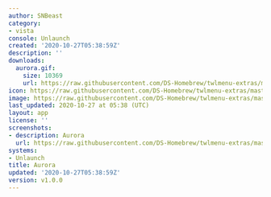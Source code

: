 ```yaml
---
author: SNBeast
category:
- vista
console: Unlaunch
created: '2020-10-27T05:38:59Z'
description: ''
downloads:
  aurora.gif:
    size: 10369
    url: https://raw.githubusercontent.com/DS-Homebrew/twlmenu-extras/master/_nds/TWiLightMenu/unlaunch/backgrounds/aurora.gif
icon: https://raw.githubusercontent.com/DS-Homebrew/twlmenu-extras/master/_nds/TWiLightMenu/unlaunch/backgrounds/aurora.gif
image: https://raw.githubusercontent.com/DS-Homebrew/twlmenu-extras/master/_nds/TWiLightMenu/unlaunch/backgrounds/aurora.gif
last_updated: 2020-10-27 at 05:38 (UTC)
layout: app
license: ''
screenshots:
- description: Aurora
  url: https://raw.githubusercontent.com/DS-Homebrew/twlmenu-extras/master/_nds/TWiLightMenu/unlaunch/backgrounds/aurora.gif
systems:
- Unlaunch
title: Aurora
updated: '2020-10-27T05:38:59Z'
version: v1.0.0
---
```

